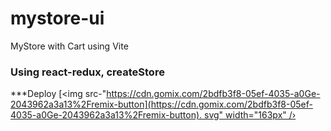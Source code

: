 # mystore-ui
MyStore with Cart using Vite 

### Using react-redux, createStore

***Deploy
[<img src-"[https://cdn.gomix.com/2bdfb3f8-05ef-4035-a0Ge-2043962a3a13%2Fremix-button](https://cdn.gomix.com/2bdfb3f8-05ef-4035-a0Ge-2043962a3a13%2Fremix-button). svg" width="163px" /›](https://glitch.com/edit/#!/import/github/riaz7se/)
